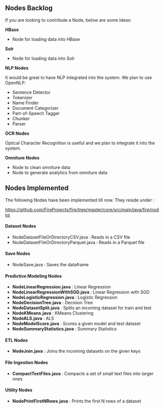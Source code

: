 ## Nodes Backlog

If you are looking to contribute a Node, below are some ideas:

**HBase**

* Node for loading data into HBase

**Solr**

* Node for loading data into Solr

**NLP Nodes**

It would be great to have NLP integrated into the system. We plan to use OpenNLP.

* Sentence Detector
* Tokenizer
* Name Finder
* Document Categorizer
* Part-of-Speech Tagger
* Chunker
* Parser


**OCR Nodes**

Optical Character Recognition is useful and we plan to integrate it into the system.

**Omniture Nodes**

* Node to clean omniture data
* Node to generate analytics from omniture data



## Nodes Implemented

The following Nodes have been implemented till now. They reside under :

https://github.com/FireProjects/fire/tree/master/core/src/main/java/fire/nodes

#### Dataset Nodes

* NodeDatasetFileOrDirectoryCSV.java : Reads in a CSV file
* NodeDatasetFileOrDirectoryParquet.java : Reads in a Parquet file

#### Save Nodes

* NodeSave.java : Saves the dataframe

#### Predictive Modeling Nodes

* **NodeLinearRegression.java** : Linear Regression
* **NodeLinearRegressionWithSGD.java** : Linear Regression with SGD
* **NodeLogisticRegression.java** : Logistic Regression
* **NodeDecisionTree.java** : Decision Tree
* **NodeDatasetSplit.java** : Splits an incoming dataset for train and test
* **NodeKMeans.java** : KMeans Clustering
* **NodeALS.java** : ALS
* **NodeModelScore.java** : Scores a given model and test dataset
* **NodeSummaryStatistics.java** : Summary Statistics

#### ETL Nodes

* **NodeJoin.java** : Joins the incoming datasets on the given keys

#### File Ingestion Nodes

* **CompactTextFiles.java** : Compacts a set of small text files into larger ones

#### Utility Nodes

* **NodePrintFirstNRows.java** : Prints the first N rows of a dataset





